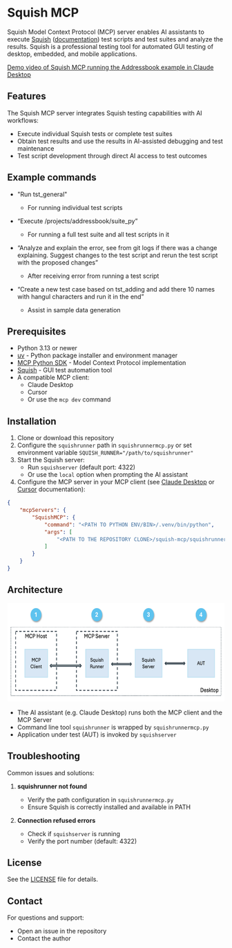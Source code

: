 # Squish MCP 

Squish Model Context Protocol (MCP) server enables AI assistants to execute [Squish](https://www.qt.io/quality-assurance/squish) ([documentation](https://doc.qt.io/squish/)) test scripts and test suites and analyze the results. Squish is a professional testing tool for automated GUI testing of desktop, embedded, and mobile applications.

[Demo video of Squish MCP running the Addressbook example in Claude Desktop](https://youtu.be/w542DA_WHT8)

## Features

The Squish MCP server integrates Squish testing capabilities with AI workflows:

* Execute individual Squish tests or complete test suites
* Obtain test results and use the results in AI-assisted debugging and test maintenance
* Test script development through direct AI access to test outcomes

## Example commands

* "Run tst_general"  
    * For running individual test scripts  
* “Execute /projects/addressbook/suite_py” 
    * For running a full test suite and all test scripts in it 
* “Analyze and explain the error, see from git logs if there was a change explaining. Suggest changes to the test script and rerun the test script with the proposed changes” 
    * After receiving error from running a test script 

* “Create a new test case based on tst_adding and add there 10 names with hangul characters and run it in the end” 
    * Assist in sample data generation 

## Prerequisites 

* Python 3.13 or newer
* [uv](https://docs.astral.sh/uv/) - Python package installer and environment manager
* [MCP Python SDK](https://github.com/modelcontextprotocol/python-sdk) - Model Context Protocol implementation
* [Squish](https://doc.qt.io/squish/index.html) - GUI test automation tool
* A compatible MCP client:
  - Claude Desktop
  - Cursor
  - Or use the `mcp dev` command

## Installation

1. Clone or download this repository
2. Configure the `squishrunner` path in `squishrunnermcp.py` or set environment variable `SQUISH_RUNNER="/path/to/squishrunner"` 
3. Start the Squish server:
   - Run `squishserver` (default port: 4322)
   - Or use the `local` option when prompting the AI assistant
4. Configure the MCP server in your MCP client (see [Claude Desktop](https://modelcontextprotocol.io/quickstart/user) or [Cursor](https://docs.cursor.com/context/model-context-protocol#configuring-mcp-servers) documentation):

```json
{
    "mcpServers": {
        "SquishMCP": {
            "command": "<PATH TO PYTHON ENV/BIN>/.venv/bin/python",
            "args": [
                "<PATH TO THE REPOSITORY CLONE>/squish-mcp/squishrunnermcp.py"
            ]
        }
    }
}
```

## Architecture

<img src="squishrunner.png" width="600" height="228">

* The AI assistant (e.g. Claude Desktop) runs both the MCP client and the MCP Server
* Command line tool `squishrunner` is wrapped by `squishrunnermcp.py`
* Application under test (AUT) is invoked by `squishserver` 

## Troubleshooting

Common issues and solutions:

1. **squishrunner not found**
   - Verify the path configuration in `squishrunnermcp.py`
   - Ensure Squish is correctly installed and available in PATH

2. **Connection refused errors**
   - Check if `squishserver` is running
   - Verify the port number (default: 4322)

## License

See the [LICENSE](LICENSE) file for details.

## Contact

For questions and support:
- Open an issue in the repository
- Contact the author

